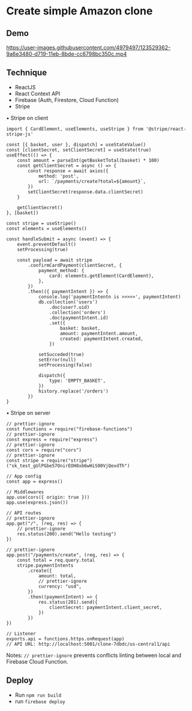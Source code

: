# Create simple Amazon clone

## Demo
https://user-images.githubusercontent.com/4979497/123529362-9a6e3480-d719-11eb-8bde-cc6798bc350c.mp4


## Technique
- ReactJS
- React Context API
- Firebase (Auth, Firestore, Cloud Function)
- Stripe

 • Stripe on client 
 
```
import { CardElement, useElements, useStripe } from '@stripe/react-stripe-js'

const [{ basket, user }, dispatch] = useStateValue()
const [clientSecret, setClientSecret] = useState(true)
useEffect(() => {
    const amount = parseInt(getBasketTotal(basket) * 100)
    const getClientSecret = async () => {
        const response = await axios({
            method: 'post',
            url: `/payments/create?total=${amount}`,
        })
        setClientSecret(response.data.clientSecret)
    }

    getClientSecret()
}, [basket])

const stripe = useStripe()
const elements = useElements()

const handleSubmit = async (event) => {
    event.preventDefault()
    setProcessing(true)

    const payload = await stripe
        .confirmCardPayment(clientSecret, {
            payment_method: {
                card: elements.getElement(CardElement),
            },
        })
        .then(({ paymentIntent }) => {
            console.log('paymentIntentn is >>>>>', paymentIntent)
            db.collection('users')
                .doc(user?.uid)
                .collection('orders')
                .doc(paymentIntent.id)
                .set({
                    basket: basket,
                    amount: paymentIntent.amount,
                    created: paymentIntent.created,
                })

            setSucceded(true)
            setError(null)
            setProcessing(false)

            dispatch({
                type: 'EMPTY_BASKET',
            })
            history.replace('/orders')
        })
}
```

• Stripe on server 

```
// prettier-ignore
const functions = require("firebase-functions")
// prettier-ignore
const express = require("express")
// prettier-ignore
const cors = require("cors")
// prettier-ignore
const stripe = require("stripe")("sk_test_gUlPGbe57OnirEOH8xb6wHiS00VjQexdTh")

// App config
const app = express()

// Middlewares
app.use(cors({ origin: true }))
app.use(express.json())

// API routes
// prettier-ignore
app.get("/", (req, res) => {
    // prettier-ignore
    res.status(200).send("Hello testing")
})

// prettier-ignore
app.post("/payments/create", (req, res) => {
    const total = req.query.total
    stripe.paymentIntents
        .create({
            amount: total,
            // prettier-ignore
            currency: "usd",
        })
        .then((paymentIntent) => {
            res.status(201).send({
                clientSecret: paymentIntent.client_secret,
            })
        })
})

// Listener
exports.api = functions.https.onRequest(app)
// API URL: http://localhost:5001/clone-7dbdc/us-central1/api
```
  Notes: `// prettier-ignore` prevents conflicts linting between local and Firebase Cloud Function.

## Deploy 
- Run `npm run build`
- run `firebase deploy`

